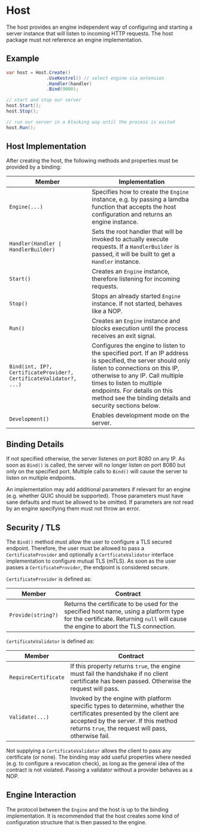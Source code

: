 # Host

The host provides an engine independent way of configuring and starting a server instance
that will listen to incoming HTTP requests. The host package must not reference
an engine implementation.

## Example

```csharp
var host = Host.Create()
               .UseKestrel() // select engine via extension
               .Handler(handler)
               .Bind(9000);

// start and stop our server
host.Start();
host.Stop();

// run our server in a blocking way until the process is exited
host.Run();
```

## Host Implementation

After creating the host, the following methods and properties must be provided by a binding:

| Member | Implementation |
|---|---|
| `Engine(...)` | Specifies how to create the `Engine` instance, e.g. by passing a lamdba function that accepts the host configuration and returns an engine instance.  |
| `Handler(Handler \| HandlerBuilder)` | Sets the root handler that will be invoked to actually execute requests. If a `HandlerBuilder` is passed, it will be built to get a `Handler` instance. |
| `Start()` | Creates an `Engine` instance, therefore listening for incoming requests. |
| `Stop()` | Stops an already started `Engine` instance. If not started, behaves like a NOP. |
| `Run()` | Creates an `Engine` instance and blocks execution until the process receives an exit signal. |
| `Bind(int, IP?, CertificateProvider?, CertificateValidator?, ...)` | Configures the engine to listen to the specified port. If an IP address is specified, the server should only listen to connections on this IP, otherwise to any IP. Call multiple times to listen to multiple endpoints. For details on this method see the binding details and security sections below. |
| `Development()` | Enables development mode on the server. |

## Binding Details

If not specified otherwise, the server listenes on port 8080 on any IP. As soon as `Bind()` is called, the server will no longer listen on port 8080 but only on the specified port. Multiple calls to `Bind()` will cause the server to listen on multiple endpoints.

An implementation may add additional parameters if relevant for an engine (e.g. whether QUIC should be supported). Those parameters must have sane defaults and must be allowed to be omitted. If parameters are not read by an engine specifying them must not throw an error.

## Security / TLS

The `Bind()` method must allow the user to configure a TLS secured endpoint. Therefore, the user must be allowed to pass a `CertificateProvider` and optionally a `CertficateValidator` interface implementation to configure mutual TLS (mTLS). As soon as the user passes a `CertificateProvider`, the endpoint is considered secure.

`CertificateProvider` is defined as:

| Member | Contract |
|---|---|
| `Provide(string?)` | Returns the certificate to be used for the specified host name, using a platform type for the certificate. Returning `null` will cause the engine to abort the TLS connection. |

`CertificateValidator` is defined as:

| Member | Contract |
|---|---|
| `RequireCertificate` | If this property returns `true`, the engine must fail the handshake if no client certificate has been passed. Otherwise the request will pass. |
| `Validate(...)` | Invoked by the engine with platform specific types to determine, whether the certificates presented by the client are accepted by the server. If this method returns `true`, the request will pass, otherwise fail. |

Not supplying a `CertificateValidator` allows the client to pass any certificate (or none). The binding may add useful properties where needed (e.g. to configure a revocation check), as long as the general idea of the contract is not violated. Passing a validator without a provider behaves as a NOP.

## Engine Interaction

The protocol between the `Engine` and the host is up to the binding implementation.
It is recommended that the host creates some kind of configuration structure that is then
passed to the engine.
